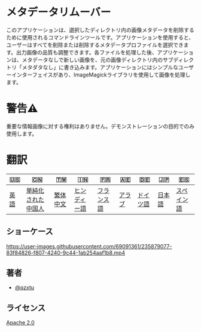 # メタデータリムーバー

このアプリケーションは、選択したディレクトリ内の画像メタデータを削除するために使用されるコマンドラインツールです。アプリケーションを使用すると、ユーザーはすべてを削除または削除するメタデータプロファイルを選択できます。出力画像の品質も調整できます。各ファイルを処理した後、アプリケーションは、メタデータなしで新しい画像を、元の画像ディレクトリ内のサブディレクトリ「メタダタなし」に書き込みます。アプリケーションにはシンプルなユーザーインターフェイスがあり、ImageMagickライブラリを使用して画像を処理します。

# 警告⚠️

重要な情報画像に対する権利はありません。デモンストレーションの目的でのみ使用します。

# 翻訳

| 🇺🇸            | 🇨🇳                         | 🇹🇼                    | 🇮🇳                   | 🇫🇷                  | 🇦🇪                | 🇩🇪                 | 🇯🇵                | 🇪🇸                  |
| --------------- | ---------------------------- | ----------------------- | ---------------------- | --------------------- | ------------------- | -------------------- | ------------------- | --------------------- |
| [英語](README.md) | [単純化された中国人](README.zh-CN.md) | [繁体中文](README.zh-TW.md) | [ヒンディー語](README.hi.md) | [フランス語](README.fr.md) | [アラブ](README.ar.md) | [ドイツ語](README.de.md) | [日本語](README.ja.md) | [スペイン語](README.es.md) |

## ショーケース

<https://user-images.githubusercontent.com/69091361/235879077-83f84826-f807-4240-9c44-1ab254aaf1b8.mp4>

## 著者

-   [@qzxtu](https://www.github.com/qzxtu)

## ライセンス

[Apache 2.0](https://choosealicense.com/licenses/apache-2.0/)
